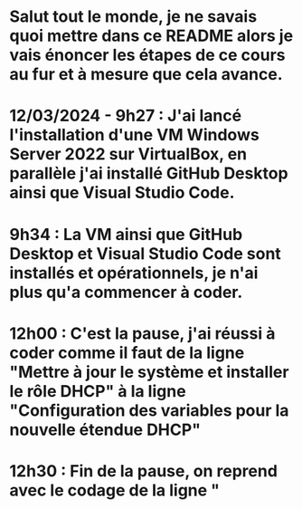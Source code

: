 # Salut tout le monde, je ne savais quoi mettre dans ce README alors je vais énoncer les étapes de ce cours au fur et à mesure que cela avance.


# 12/03/2024 - 9h27 : J'ai lancé l'installation d'une VM Windows Server 2022 sur VirtualBox, en parallèle j'ai installé GitHub Desktop ainsi que Visual Studio Code.
#              9h34 : La VM ainsi que GitHub Desktop et Visual Studio Code sont installés et opérationnels, je n'ai plus qu'a commencer à coder.
#              12h00 : C'est la pause, j'ai réussi à coder comme il faut de la ligne "Mettre à jour le système et installer le rôle DHCP" à la ligne "Configuration des variables pour la nouvelle étendue DHCP"
#              12h30 : Fin de la pause, on reprend avec le codage de la ligne "